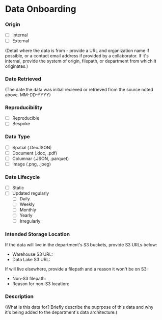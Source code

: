 # Data Onboarding

### Origin

- [ ] Internal
- [ ] External

(Detail where the data is from - provide a URL and organization name if possible, or a contact email address if provided by a collaborator. If it's internal, provide the system of origin, filepath, or department from which it originates.)

### Date Retrieved

(The date the data was initial recieved or retrieved from the source noted above. MM-DD-YYYY)

### Reproducibility 

- [ ] Reproducible
- [ ] Bespoke

### Data Type

- [ ] Spatial (.GeoJSON)
- [ ] Document (.doc, .pdf)
- [ ] Columnar (.JSON, .parquet)
- [ ] Image (.png, .jpeg)

### Date Lifecycle

- [ ] Static
- [ ] Updated regularly
    - [ ] Daily
    - [ ] Weekly
    - [ ] Monthly
    - [ ] Yearly
    - [ ] Irregularly

### Intended Storage Location

If the data will live in the department's S3 buckets, provide S3 URLs below:

- Warehouse S3 URL:
- Data Lake S3 URL:

If will live elsewhere, provide a filepath and a reason it won't be on S3:

- Non-S3 filepath:
- Reason for non-S3 location:

### Description

(What is this data for? Briefly describe the puprpose of this data and why it's being added to the department's data architecture.)
